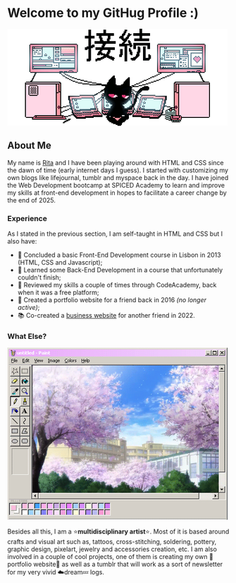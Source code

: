 
# Welcome to my GitHug Profile :)
![Profile Banner](/connect.gif)

## About Me
My name is [Rita](https://i.pinimg.com/736x/72/63/01/7263011b01694e713603e6591c5c9b11.jpg) and I have been playing around with HTML and CSS since the dawn of time (early internet days I guess). I started with customizing my own blogs like lifejournal, tumblr and myspace back in the day. I have joined the Web Development bootcamp at SPICED Academy to learn and improve my skills at front-end development in hopes to facilitate a career change by the end of 2025.


### Experience 
As I stated in the previous section, I am self-taught in HTML and CSS but I also have:
- 🌱 Concluded a basic Front-End Development course in Lisbon in 2013 (HTML, CSS and Javascript);
- 📝 Learned some Back-End Development in a course that unfortunately couldn't finish;
- 🔭 Reviewed my skills a couple of times through CodeAcademy, back when it was a free platform;
- 🎨 Created a portfolio website for a friend back in 2016 <i>(no longer active)</i>;
- 📚 Co-created a [business website](https://www.adumatory.com) for another friend in 2022.

### What Else? 
![What Else Image](/paint.gif)

Besides all this, I am a ⭐<b>multidisciplinary artist</b>⭐. Most of it is based around crafts and visual art such as, tattoos, cross-stitching, soldering, pottery, graphic design, pixelart, jewelry and accessories creation, etc. 
I am also involved in a couple of cool projects, one of them is creating my own 🐛portfolio website🐛 as well as a tumblr that will work as a sort of newsletter for my very vivid ☁️dream💤 logs.


